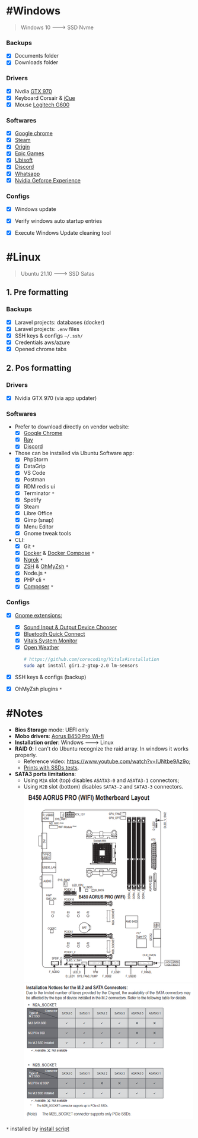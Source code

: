 # #Windows
> Windows 10 ---> SSD Nvme

### Backups
- [x] Documents folder
- [x] Downloads folder

### Drivers
- [x] Nvdia [GTX 970](https://www.nvidia.com.br/Download/index.aspx?lang=br)
- [x] Keyboard Corsair & [iCue](https://www.corsair.com/br/pt/icue)
- [x] Mouse [Logitech G600](https://support.logi.com/hc/pt-br/articles/360025298053)

### Softwares
- [x] [Google chrome](https://www.google.pt/intl/pt-PT/chrome/)
- [x] [Steam](https://store.steampowered.com/)
- [x] [Origin](https://www.origin.com/bra/pt-br/store/download)
- [x] [Epic Games](https://www.epicgames.com/store/pt-BR/)
- [x] [Ubisoft](https://ubisoftconnect.com/pt-BR/)
- [x] [Discord](https://discord.com/download)
- [x] [Whatsapp](https://www.whatsapp.com/download)
- [x] [Nvidia Geforce Experience](https://www.nvidia.com/pt-br/geforce/geforce-experience/)

### Configs
- [x] Windows update
- [x] Verify windows auto startup entries
- [x] Execute Windows Update cleaning tool


# #Linux
> Ubuntu 21.10 ---> SSD Satas

## 1. Pre formatting

### Backups
- [x] Laravel projects: databases (docker)
- [x] Laravel projects: `.env` files
- [x] SSH keys & configs `~/.ssh/`
- [x] Credentials aws/azure
- [x] Opened chrome tabs

## 2. Pos formatting

### Drivers
- [x] Nvidia GTX 970 (via app updater)

### Softwares
- Prefer to download directly on vendor website:
	- [x] [Google Chrome](https://www.google.pt/intl/pt-PT/chrome/)
	- [x] [Ray](https://spatie.be/profile/purchases)
	- [x] [Discord](https://discord.com/download)
- Those can be installed via Ubuntu Software app:
	- [x] PhpStorm
	- [x] DataGrip
	- [x] VS Code
	- [x] Postman
	- [x] RDM redis ui
	- [x] Terminator `*`
	- [x] Spotify
	- [x] Steam
	- [x] Libre Office
	- [x] Gimp (snap)
	- [x] Menu Editor
	- [x] Gnome tweak tools
- CLI:
	- [x] Git `*`
	- [x] [Docker](https://docs.docker.com/engine/install/ubuntu/#install-using-the-convenience-script) & [Docker Compose](https://docs.docker.com/compose/install/) `*`
	- [x] [Ngrok](https://ngrok.com/download) `*`
	- [x] [ZSH](https://github.com/ohmyzsh/ohmyzsh/wiki/Installing-ZSH) & [OhMyZsh](https://github.com/ohmyzsh/ohmyzsh) `*`
	- [x] Node.js `*`
	- [x] PHP cli `*`
	- [x] [Composer](https://getcomposer.org/download/) `*`

### Configs
- [x] [Gnome extensions:](https://extensions.gnome.org/)
	- [x] [Sound Input & Output Device Chooser](https://extensions.gnome.org/extension/906/sound-output-device-chooser/)
	- [x] [Bluetooth Quick Connect](https://extensions.gnome.org/extension/1401/bluetooth-quick-connect/)
	- [x] [Vitals System Monitor](https://extensions.gnome.org/extension/1460/vitals/)
	- [x] [Open Weather](https://extensions.gnome.org/extension/750/openweather/)
		```bash
		# https://github.com/corecoding/Vitals#installation
		sudo apt install gir1.2-gtop-2.0 lm-sensors
		```
- [x] SSH keys & configs (backup)
- [x] OhMyZsh plugins `*`


# #Notes
- **Bios Storage** mode: UEFI only
- **Mobo drivers**: [Aorus B450 Pro Wi-fi](https://www.gigabyte.com/br/Motherboard/B450-AORUS-PRO-WIFI-rev-1x/support#support-dl)
- **Installation order**: Windows ---> Linux
- **RAID 0**: I can't do Ubuntu recognize the raid array. In windows it works properly.
	- Reference video: <https://www.youtube.com/watch?v=IUNtbe9Az9o>;
	- [Prints with SSDs tests](./PRINTS_SSD_TESTS.md).
- **SATA3 ports limitations**:
	- Using `M2A` slot (top) disables `ASATA3-0` and `ASATA3-1` connectors;
	- Using `M2B` slot (bottom) disables `SATA3-2` and `SATA3-3` connectors.
	[![Mobo overview](images/mobo.png)](https://www.gigabyte.com/br/Motherboard/B450-AORUS-PRO-WIFI-rev-1x/support#support-manual)
	[![SATA3 limitations](images/limitacao-sata-ports.png)](https://www.gigabyte.com/br/Motherboard/B450-AORUS-PRO-WIFI-rev-1x/support#support-manual)

`*` installed by [install script](../README.md)
